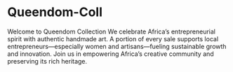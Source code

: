 # Queendom-Coll
 Welcome to Queendom Collection  We celebrate Africa’s entrepreneurial spirit with authentic handmade art. A portion of every sale supports local entrepreneurs—especially women and artisans—fueling sustainable growth and innovation. Join us in empowering Africa’s creative community and preserving its rich heritage.
